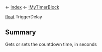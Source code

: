 ← [Index](Api-Index) ← [IMyTimerBlock](SpaceEngineers.Game.ModAPI.Ingame.IMyTimerBlock)

[float](System.Single) TriggerDelay

## Summary

Gets or sets the countdown time, in seconds

